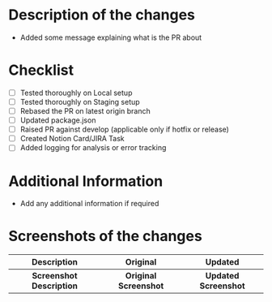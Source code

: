 # Description of the changes

- Added some message explaining what is the PR about

# Checklist

- [ ] Tested thoroughly on Local setup
- [ ] Tested thoroughly on Staging setup
- [ ] Rebased the PR on latest origin branch
- [ ] Updated package.json
- [ ] Raised PR against develop (applicable only if hotfix or release)
- [ ] Created Notion Card/JIRA Task
- [ ] Added logging for analysis or error tracking

# Additional Information

- Add any additional information if required

# Screenshots of the changes

|        Description         |        Original         |        Updated         |
| :------------------------: | :---------------------: | :--------------------: |
| **Screenshot Description** | **Original Screenshot** | **Updated Screenshot** |
